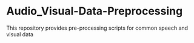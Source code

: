 # Audio_Visual-Data-Preprocessing
This repository provides pre-processing scripts for common speech and visual data

